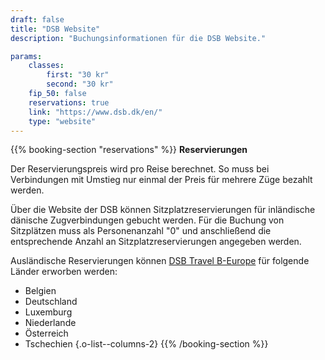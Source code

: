```yaml
---
draft: false
title: "DSB Website"
description: "Buchungsinformationen für die DSB Website."

params:
    classes:
        first: "30 kr"
        second: "30 kr"
    fip_50: false
    reservations: true
    link: "https://www.dsb.dk/en/"
    type: "website"
---
```


{{% booking-section "reservations" %}}
**Reservierungen**

Der Reservierungspreis wird pro Reise berechnet. So muss bei Verbindungen mit Umstieg nur einmal der Preis für mehrere Züge bezahlt werden.

Über die Website der DSB können Sitzplatzreservierungen für inländische dänische Zugverbindungen gebucht werden. Für die Buchung von Sitzplätzen muss als Personenanzahl "0" und anschließend die entsprechende Anzahl an Sitzplatzreservierungen angegeben werden.

Ausländische Reservierungen können [DSB Travel B-Europe](https://travel.b-europe.com/dsb-rail/en/reservation-only) für folgende Länder erworben werden:

- Belgien
- Deutschland
- Luxemburg
- Niederlande
- Österreich
- Tschechien
{.o-list--columns-2}
{{% /booking-section %}}
